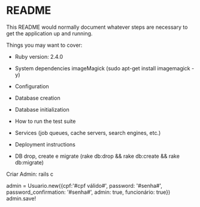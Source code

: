 # README

This README would normally document whatever steps are necessary to get the
application up and running.

Things you may want to cover:

* Ruby version: 2.4.0

* System dependencies
      imageMagick (sudo apt-get install imagemagick -y)

* Configuration

* Database creation

* Database initialization

* How to run the test suite

* Services (job queues, cache servers, search engines, etc.)

* Deployment instructions

* DB drop, create e migrate (rake db:drop && rake db:create && rake db:migrate)

Criar Admin:
rails c

admin = Usuario.new({cpf:'#cpf válido#', password: '#senha#', password_confirmation: '#senha#', admin: true, funcionário: true})
admin.save!
